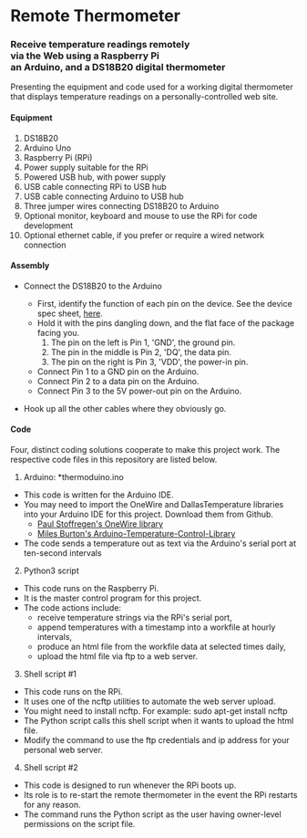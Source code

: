 # Remote Thermometer
<h3>Receive temperature readings remotely<br>
via the Web using a Raspberry Pi<br>
an Arduino, and a DS18B20 digital thermometer</h3>

Presenting the equipment and code used for a working digital thermometer that displays temperature readings on a personally-controlled web site.

#### Equipment
1. DS18B20
1. Arduino Uno
1. Raspberry Pi (RPi)
1. Power supply suitable for the RPi
1. Powered USB hub, with power supply
1. USB cable connecting RPi to USB hub
1. USB cable connecting Arduino to USB hub
1. Three jumper wires connecting DS18B20 to Arduino
1. Optional monitor, keyboard and mouse to use the RPi for code development
1. Optional ethernet cable, if you prefer or require a wired network connection

#### Assembly
* Connect the DS18B20 to the Arduino
  * First, identify the function of each pin on the device. See the device spec sheet, [here](https://datasheets.maximintegrated.com/en/ds/DS18B20.pdf).
  * Hold it with the pins dangling down, and the flat face of the package facing you.
    1. The pin on the left is Pin 1, 'GND', the ground pin.
    2. The pin in the middle is Pin 2, 'DQ', the data pin.
    3. The pin on the right is Pin 3, 'VDD', the power-in pin.
  * Connect Pin 1 to a GND pin on the Arduino.
  * Connect Pin 2 to a data pin on the Arduino.
  * Connect Pin 3 to the 5V power-out pin on the Arduino.
  
* Hook up all the other cables where they obviously go.

#### Code
Four, distinct coding solutions cooperate to make this project work. The respective code files in this repository are listed below.
1. Arduino: *thermoduino.ino
  * This code is written for the Arduino IDE.
  * You may need to import the OneWire and DallasTemperature libraries into your Arduino IDE for this project. Download them from Github.
    * [Paul Stoffregen's OneWire library](https://github.com/PaulStoffregen/OneWire)
    * [Miles Burton's Arduino-Temperature-Control-Library](https://github.com/milesburton/Arduino-Temperature-Control-Library)
  * The code sends a temperature out as text via the Arduino's serial port at ten-second intervals
  
2. Python3 script
  * This code runs on the Raspberry Pi.
  * It is the master control program for this project.
  * The code actions include:
    * receive temperature strings via the RPi's serial port,
    * append temperatures with a timestamp into a workfile at hourly intervals,
    * produce an html file from the workfile data at selected times daily,
    * upload the html file via ftp to a web server.
    
3. Shell script #1
  * This code runs on the RPi.
  * It uses one of the ncftp utilities to automate the web server upload.
  * You might need to install ncftp.  For example: sudo apt-get install ncftp
  * The Python script calls this shell script when it wants to upload the html file.
  * Modify the command to use the ftp credentials and ip address for your personal web server.
  
4. Shell script #2
  * This code is designed to run whenever the RPi boots up.
  * Its role is to re-start the remote thermometer in the event the RPi restarts for any reason.
  * The command runs the Python script as the user having owner-level permissions on the script file.
  
